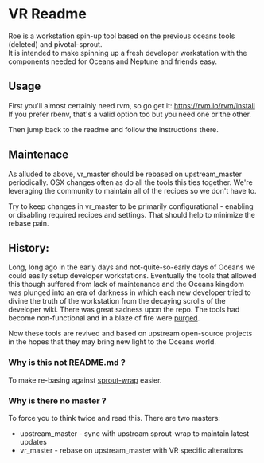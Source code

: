 # VR Readme

  Roe is a workstation spin-up tool based on the previous oceans tools (deleted) and pivotal-sprout.  
  It is intended to make spinning up a fresh developer workstation with the components needed for Oceans and Neptune and friends easy.

## Usage

First you'll almost certainly need rvm, so go get it:
https://rvm.io/rvm/install
If you prefer rbenv, that's a valid option too but you need one or the other.

Then jump back to the readme and follow the instructions there.


## Maintenace

  As alluded to above, vr_master should be rebased on upstream_master periodically.  OSX changes often as do all the tools this ties together.
  We're leveraging the community to maintain all of the recipes so we don't have to.  
  
  Try to keep changes in vr_master to be primarily configurational - enabling or disabling required recipes and settings.  That should 
  help to minimize the rebase pain.

## History:

  Long, long ago in the early days and not-quite-so-early days of Oceans we could easily setup developer workstations.  Eventually the 
  tools that allowed this though suffered from lack of maintenance and the Oceans kingdom was plunged into an era of darkness in which
  each new developer tried to divine the truth of the workstation from the decaying scrolls of the developer wiki.  There was great 
  sadness upon the repo.  The tools had become non-functional and in a blaze of fire were 
  [purged](https://github.com/VerticalResponse/Oceans/commit/6e689c1248e76169bb4ef1dd5a016b2d33c4b0e7).

  Now these tools are revived and based on upstream open-source projects in the hopes that they may bring new light to the Oceans world.


### Why is this not README.md ?

  To make re-basing against [sprout-wrap](https://github.com/pivotal-sprout/sprout-wrap) easier.

### Why is there no master ?
  
  To force you to think twice and read this.
  There are two masters:
  
  * upstream_master - sync with upstream sprout-wrap to maintain latest updates
  * vr_master       - rebase on upstream_master with VR specific alterations


